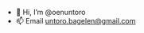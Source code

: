 - 👋 Hi, I’m @oenuntoro
- 📫 Email untoro.bagelen@gmail.com

<!---
oenuntoro/oenuntoro is a ✨ special ✨ repository because its `README.md` (this file) appears on your GitHub profile.
You can click the Preview link to take a look at your changes.
--->

